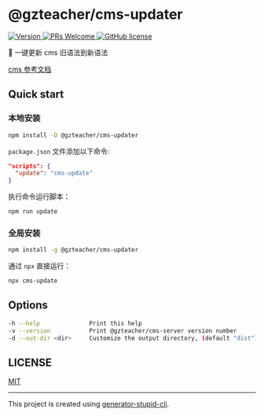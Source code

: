 # @gzteacher/cms-updater

<p>
  <a href="https://www.npmjs.com/package/@gzteacher/cms-updater">
    <img src="https://img.shields.io/npm/v/@gzteacher/cms-updater.svg" alt="Version" />
  </a>
  <a href="https://github.com/yyz945947732/@gzteacher/cms-updater/pulls">
    <img
      src="https://img.shields.io/badge/PRs-welcome-brightgreen.svg"
      alt="PRs Welcome"
    />
  </a>
  <a href="/LICENSE.md">
    <img
      src="https://img.shields.io/badge/license-MIT-blue.svg"
      alt="GitHub license"
    />
  </a>
</p>

🚀 一键更新 cms 旧语法到新语法

[cms 参考文档](http://doc.mingsoft.net/mcms/mo-ban-zhi-zuo/jiu-mo-ban-kuai-su-sheng-ji.html)

## Quick start

### 本地安装

```sh
npm install -D @gzteacher/cms-updater
```

`package.json` 文件添加以下命令:

```json
"scripts": {
  "update": "cms-update"
}
```

执行命令运行脚本：

```bash
npm run update
```

### 全局安装

```sh
npm install -g @gzteacher/cms-updater
```

通过 `npx` 直接运行：

```sh
npx cms-update
```

## Options

```sh
-h --help              Print this help
-v --version           Print @gzteacher/cms-server version number
-d --out-dir <dir>     Customize the output directory, (default "dist")
```

## LICENSE

[MIT](https://github.com/yyz945947732/@gzteacher/cms-updater/blob/master/LICENSE)

---

This project is created using [generator-stupid-cli](https://github.com/yyz945947732/generator-stupid-cli).
